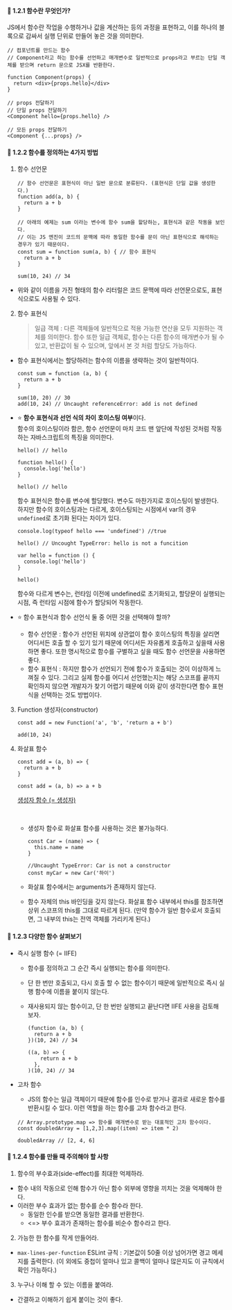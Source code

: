 #### 🔗 1.2.1 함수란 무엇인가?

JS에서 함수란 작업을 수행하거나 값을 계산하는 등의 과정을 표현하고, 이를 하나의 블록으로 감싸서 실행 단위로 만들어 놓은 것을 의미한다.

```
// 컴포넌트를 만드는 함수
// Component라고 하는 함수를 선언하고 매개변수로 일반적으로 props라고 부르는 단일 객체를 받으며 return 문으로 JSX를 반환한다.

function Component(props) {
  return <div>{props.hello}</div>
}

// props 전달하기
// 단일 props 전달하기
<Component hello={props.hello} />

// 모든 props 전달하기
<Component {...props} />
```

#### 🔗 1.2.2 함수를 정의하는 4가지 방법

1. 함수 선언문

   ```
   // 함수 선언문은 표현식이 아닌 일반 문으로 분류된다. (표현식은 단일 값을 생성한다.)
   function add(a, b) {
     return a + b
   }

   // 아래의 예제는 sum 이라는 변수에 함수 sum을 할당하는, 표현식과 같은 작동을 보인다.
   // 이는 JS 엔진이 코드의 문맥에 따라 동일한 함수를 문이 아닌 표현식으로 해석하는 경우가 있기 때문이다.
   const sum = function sum(a, b) { // 함수 표현식
     return a + b
   }

   sum(10, 24) // 34
   ```

- 위와 같이 이름을 가진 형태의 함수 리터럴은 코드 문맥에 따라 선언문으로도, 표현식으로도 사용될 수 있다.

2. 함수 표현식
   > 일급 객체 : 다른 객체들에 일반적으로 적용 가능한 연산을 모두 지원하는 객체를 의미한다. 함수 또한 일급 객체로, 함수는 다른 함수의 매개변수가 될 수 있고, 반환값이 될 수 있으며, 앞에서 본 것 처럼 할당도 가능하다.

- 함수 표현식에서는 할당하려는 함수의 이름을 생략하는 것이 일반적이다.

  ```
  const sum = function (a, b) {
    return a + b
  }

  sum(10, 20) // 30
  add(10, 24) // Uncaught referenceError: add is not defined
  ```

- ⭐️ **함수 표현식과 선언 식의 차이**
  **호이스팅 여부**이다. <br/>함수의 호이스팅이라 함은, 함수 선언문이 마치 코드 맨 앞단에 작성된 것처럼 작동하는 자바스크립트의 특징을 의미한다.

  ```
  hello() // hello

  function hello() {
    console.log('hello')
  }

  hello() // hello
  ```

  함수 표현식은 함수를 변수에 할당했다. 변수도 마찬가지로 호이스팅이 발생한다. 하지만 함수의 호이스팅과는 다르게, 호이스팅되는 시점에서 var의 경우 `undefined`로 초기화 된다는 차이가 있다.

  ```
  console.log(typeof hello === 'undefined') //true

  hello() // Uncought TypeError: hello is not a funcition

  var hello = function () {
    console.log('hello')
  }

  hello()
  ```

  함수와 다르게 변수는, 런타임 이전에 undefined로 초기화되고, 할당문이 실행되는 시점, 즉 런타임 시점에 함수가 할당되어 작동한다.
  <br/>

- ⭐️ 함수 표현식과 함수 선언식 둘 중 어떤 것을 선택해야 할까?
  - 함수 선언문 : 함수가 선언된 위치에 상관없이 함수 호이스팅의 특징을 살리면 어디서든 호출 할 수 있기 있기 때문에 어디서든 자유롭게 호출하고 싶을때 사용하면 좋다. 또한 명시적으로 함수를 구별하고 싶을 때도 함수 선언문을 사용하면 좋다.
  - 함수 표현식 : 하지만 함수가 선언되기 전에 함수가 호출되는 것이 이상하게 느껴질 수 있다. 그리고 실제 함수를 어디서 선언했는지는 해당 스코프를 끝까지 확인하지 않으면 개발자가 찾기 어렵기 때문에 이와 같이 생각한다면 함수 표현식을 선택하는 것도 방법이다.

3. Function 생성자(constructor)

   ```
   const add = new Function('a', 'b', 'return a + b')

   add(10, 24)
   ```

4. 화살표 함수

   ```
   const add = (a, b) => {
     return a + b
   }

   const add = (a, b) => a + b
   ```

   [생성자 함수 (= 생성자)](https://ko.javascript.info/constructor-new)

   <br/>

   - 생성자 함수로 화살표 함수를 사용하는 것은 불가능하다.

     ```
     const Car = (name) => {
       this.name = name
     }

     //Uncaught TypeError: Car is not a constructor
     const myCar = new Car('하이')
     ```

   - 화살표 함수에서는 arguments가 존재하지 않는다.
   - 함수 자체의 this 바인딩을 갖지 않는다. 화살표 함수 내부에서 this를 참조하면 상위 스코프의 this를 그대로 따르게 된다. (만약 함수가 일반 함수로서 호출되면, 그 내부의 this는 전역 객체를 가리키게 된다.)

#### 🔗 1.2.3 다양한 함수 살펴보기

- 즉시 실행 함수 (= IIFE)

  - 함수를 정의하고 그 순간 즉시 실행되는 함수를 의미한다.
  - 단 한 번만 호출되고, 다시 호출 할 수 없는 함수이기 때문에 일반적으로 즉시 실행 함수에 이름을 붙이지 않는다.
  - 재사용되지 않는 함수이고, 단 한 번만 실행되고 끝난다면 IIFE 사용을 검토해 보자.

    ```
    (function (a, b) {
      return a + b
    })(10, 24) // 34

    ((a, b) => {
        return a + b
      },
    )(10, 24) // 34
    ```

- 고차 함수

  - JS의 함수는 일급 객체이기 때문에 함수를 인수로 받거나 결과로 새로운 함수를 반환시킬 수 있다. 이런 역할을 하는 함수를 고차 함수라고 한다.

  ```
  // Array.prototype.map => 함수를 매개변수로 받는 대표적인 고차 함수이다.
  const doubledArray = [1,2,3].map((item) => item * 2)

  doubledArray // [2, 4, 6]
  ```

#### 🔗 1.2.4 함수를 만들 때 주의해야 할 사항

1. 함수의 부수효과(side-effect)를 최대한 억제하라.

- 함수 내의 작동으로 인해 함수가 아닌 함수 외부에 영향을 끼치는 것을 억제해야 한다.
- 이러한 부수 효과가 없는 함수를 순수 함수라 한다.
  - 동일한 인수를 받으면 동일한 결과를 반환한다.
  - <=> 부수 효과가 존재하는 함수를 비순수 함수라고 한다.

2. 가능한 한 함수를 작게 만들어라.

- `max-lines-per-function` ESLint 규칙 : 기본값이 50줄 이상 넘어가면 경고 메세지를 출력한다. (이 외에도 중첩이 얼마나 있고 콜백이 얼마나 많은지도 이 규칙에서 확인 가능하다.)

3. 누구나 이해 할 수 있는 이름을 붙여라.

- 간결하고 이해하기 쉽게 붙이는 것이 좋다.
